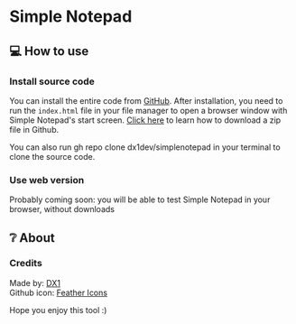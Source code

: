 # Simple Notepad

## 💻 How to use
### Install source code
You can install the entire code from [GitHub](https://github.com/dx1dev/simplenotepad). After installation, you need to run the ```index.html``` file in your file manager to open a browser window with Simple Notepad's start screen. [Click here](https://docs.github.com/en/get-started/start-your-journey/downloading-files-from-github#downloading-a-repositorys-files) to learn how to download a zip file in Github.

You can also run gh repo clone dx1dev/simplenotepad in your terminal to clone the source code.

### Use web version
Probably coming soon: you will be able to test Simple Notepad in your browser, without downloads

## ❔ About
### Credits
Made by: [DX1](https://github.com/DX1Dev)<br>
Github icon: [Feather Icons](https://feathericons.com)

Hope you enjoy this tool :)
